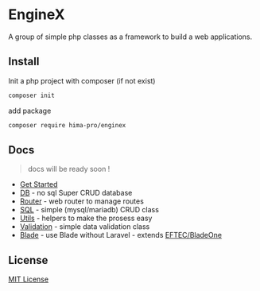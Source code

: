 # EngineX

A group of simple php classes as a framework to build a web applications.

## Install

Init a php project with composer (if not exist)

```bash
composer init
```

add package

```bash
composer require hima-pro/enginex
```

## Docs

> docs will be ready soon !

- [Get Started](./docs/Get-Started.md)
- [DB](./docs/DB.md) - no sql Super CRUD database
- [Router](./docs/Router.md) - web router to manage routes
- [SQL](./docs/SQL.md) - simple (mysql/mariadb) CRUD class
- [Utils](./docs/Utils.md) - helpers to make the prosess easy
- [Validation](./docs/Validation.md) - simple data validation class
- [Blade](./docs/Blade.md) - use Blade without Laravel - extends [EFTEC/BladeOne](https://github.com/EFTEC/BladeOne)

## License

[MIT License](./LICENSE)

